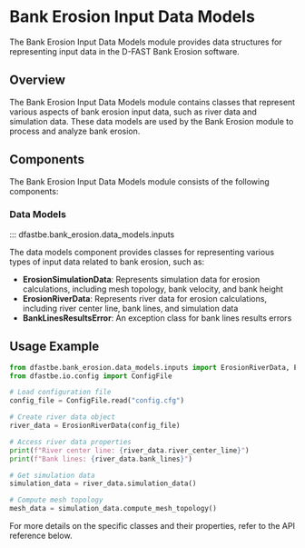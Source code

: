 # Bank Erosion Input Data Models

The Bank Erosion Input Data Models module provides data structures for representing input data in the D-FAST Bank Erosion software.

## Overview

The Bank Erosion Input Data Models module contains classes that represent various aspects of bank erosion input data, such as river data and simulation data. These data models are used by the Bank Erosion module to process and analyze bank erosion.

## Components

The Bank Erosion Input Data Models module consists of the following components:

### Data Models

::: dfastbe.bank_erosion.data_models.inputs

The data models component provides classes for representing various types of input data related to bank erosion, such as:

- **ErosionSimulationData**: Represents simulation data for erosion calculations, including mesh topology, bank velocity, and bank height
- **ErosionRiverData**: Represents river data for erosion calculations, including river center line, bank lines, and simulation data
- **BankLinesResultsError**: An exception class for bank lines results errors

## Usage Example

```python
from dfastbe.bank_erosion.data_models.inputs import ErosionRiverData, ErosionSimulationData
from dfastbe.io.config import ConfigFile

# Load configuration file
config_file = ConfigFile.read("config.cfg")

# Create river data object
river_data = ErosionRiverData(config_file)

# Access river data properties
print(f"River center line: {river_data.river_center_line}")
print(f"Bank lines: {river_data.bank_lines}")

# Get simulation data
simulation_data = river_data.simulation_data()

# Compute mesh topology
mesh_data = simulation_data.compute_mesh_topology()
```

For more details on the specific classes and their properties, refer to the API reference below.